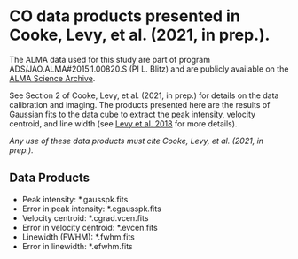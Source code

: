 # CO data products presented in Cooke, Levy, et al. (2021, in prep.).

The ALMA data used for this study are part of program ADS/JAO.ALMA#2015.1.00820.S (PI L. Blitz) and are publicly available on the [ALMA Science Archive](https://almascience.nrao.edu/asax/).

See Section 2 of Cooke, Levy, et al. (2021, in prep.) for details on the data calibration and imaging. The products presented here are the results of Gaussian fits to the data cube to extract the peak intensity, velocity centroid, and line width (see [Levy et al. 2018](https://ui.adsabs.harvard.edu/abs/2018ApJ...860...92L/abstract) for more details).

*Any use of these data products must cite Cooke, Levy, et al. (2021, in prep.).*


## Data Products
- Peak intensity: \*.gausspk.fits
- Error in peak intensity: \*.egausspk.fits
- Velocity centroid: \*.cgrad.vcen.fits
- Error in velocity centroid: \*.evcen.fits
- Linewidth (FWHM): \*.fwhm.fits
- Error in linewidth: \*.efwhm.fits
